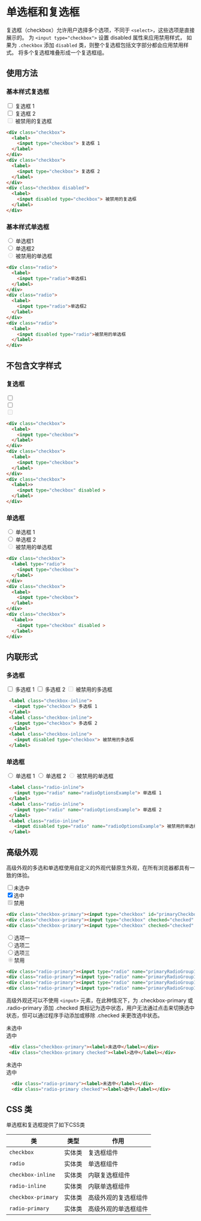 # 单选框和复选框

复选框（checkbox）允许用户选择多个选项，不同于 `<select>`，这些选项是直接展示的。
为 `<input type="checkbox">` 设置 disabled 属性来应用禁用样式，
如果为 `.checkbox` 添加 `disabled` 类，则整个复选框包括文字部分都会应用禁用样式。
将多个复选框堆叠形成一个复选框组。

## 使用方法

### 基本样式复选框

<Example>
  <div class="checkbox">
    <label>
      <input type="checkbox"> 复选框 1
    </label>
  </div>
  <div class="checkbox">
    <label>
      <input type="checkbox"> 复选框 2
    </label>
  </div>
  <div class="checkbox disabled">
    <label>
      <input disabled type="checkbox"> 被禁用的复选框
    </label>
  </div>
</Example>

```html
<div class="checkbox">
  <label>
    <input type="checkbox"> 复选框 1
  </label>
</div>
<div class="checkbox">
  <label>
    <input type="checkbox"> 复选框 2
  </label>
</div>
<div class="checkbox disabled">
  <label>
    <input disabled type="checkbox"> 被禁用的复选框
  </label>
</div>
```

### 基本样式单选框

<Example>
  <div class="radio">
    <label>
      <input type="radio" name="radioOptionsExample"> 单选框1
    </label>
  </div>
  <div class="radio">
    <label>
      <input type="radio" name="radioOptionsExample"> 单选框2
    </label>
  </div>
  <div class="radio disabled">
    <label>
      <input disabled type="radio" name="radioOptionsExample"> 被禁用的单选框
    </label>
  </div>
</Example>

```html
<div class="radio">
  <label>
    <input type="radio">单选框1
  </label>
</div>
<div class="radio">
  <label>
    <input type="radio">单选框2
  </label>
</div>
<div class="radio">
  <label>
    <input disabled type="radio">被禁用的单选框
  </label>
</div>
```

## 不包含文字样式

### 复选框

<Example>
  <div class="checkbox">
    <label>
      <input type="checkbox">
    </label>
  </div>
  <div class="checkbox">
    <label>
      <input type="checkbox">
    </label>
  </div>
  <div class="checkbox">
    <label>
      <input type="checkbox" disabled>
    </label>
  </div>
</Example>

```html
<div class="checkbox">
  <label>
    <input type="checkbox">
  </label>
</div>
<div class="checkbox">
  <label>
    <input type="checkbox">
  </label>
</div>
<div class="checkbox">
  <label>>
    <input type="checkbox" disabled >
  </label>
</div>
```

### 单选框

<Example>
  <div class="radio">
  <label>
    <input type="radio" name="radioOptionsExample"> 单选框 1
  </label>
</div>
<div class="radio">
  <label>
    <input type="radio" name="radioOptionsExample"> 单选框 2
  </label>
</div>
<div class="radio disabled">
  <label>
    <input disabled type="radio" name="radioOptionsExample"> 被禁用的单选框
  </label>
</div>
</Example>

```html
<div class="checkbox">
  <label type="radio">
    <input type="checkbox">
  </label>
</div>
<div class="checkbox">
  <label>
    <input type="checkbox">
  </label>
</div>
<div class="checkbox">
  <label>>
    <input type="checkbox" disabled >
  </label>
</div>
```

## 内联形式

### 多选框

<Example>
 <label class="checkbox-inline">
   <input type="checkbox"> 多选框 1
 </label>
 <label class="checkbox-inline">
   <input type="checkbox"> 多选框 2
 </label>
 <label class="checkbox-inline">
   <input disabled type="checkbox"> 被禁用的多选框
 </label>
</Example>

```html
 <label class="checkbox-inline">
   <input type="checkbox"> 多选框 1
 </label>
 <label class="checkbox-inline">
   <input type="checkbox"> 多选框 2
 </label>
 <label class="checkbox-inline">
   <input disabled type="checkbox"> 被禁用的多选框
 </label>
```

### 单选框
<Example>
 <label class="radio-inline">
   <input type="radio" name="radioOptionsExample"> 单选框 1
 </label>
 <label class="radio-inline">
   <input type="radio" name="radioOptionsExample"> 单选框 2
 </label>
 <label class="radio-inline">
   <input disabled type="radio" name="radioOptionsExample"> 被禁用的单选框
 </label>
</Example>

```html
 <label class="radio-inline">
   <input type="radio" name="radioOptionsExample"> 单选框 1
 </label>
 <label class="radio-inline">
   <input type="radio" name="radioOptionsExample"> 单选框 2
 </label>
 <label class="radio-inline">
   <input disabled type="radio" name="radioOptionsExample"> 被禁用的单选框
 </label>
```

## 高级外观

高级外观的多选和单选框使用自定义的外观代替原生外观，在所有浏览器都具有一致的体验。

<Example>
  <div class="checkbox-primary"><input type="checkbox" id="primaryCheckbox1"><label for="primaryCheckbox1">未选中</label></div>
  <div class="checkbox-primary"><input type="checkbox" checked="checked" id="primaryCheckbox2"><label for="primaryCheckbox2">选中</label></div>
  <div class="checkbox-primary"><input type="checkbox" checked="checked" disabled="disabled" id="primaryCheckbox3"><label for="primaryCheckbox3">禁用</label></div>
</Example>

```html
<div class="checkbox-primary"><input type="checkbox" id="primaryCheckbox1"><label for="primaryCheckbox1">未选中</label></div>
<div class="checkbox-primary"><input type="checkbox" checked="checked" id="primaryCheckbox2"><label for="primaryCheckbox2">选中</label></div>
<div class="checkbox-primary"><input type="checkbox" checked="checked" disabled="disabled" id="primaryCheckbox3"><label for="primaryCheckbox3">禁用</label></div>
```

<Example>
  <div class="radio-primary"><input type="radio" name="primaryRadioGroup1" id="primaryradio1"><label for="primaryradio1">选项一</label></div>
  <div class="radio-primary"><input type="radio" name="primaryRadioGroup1" checked="checked" id="primaryradio2"><label for="primaryradio2">选项二</label></div>
  <div class="radio-primary"><input type="radio" name="primaryRadioGroup1" checked="checked" id="primaryradio3"><label for="primaryradio3">选项三</label></div>
  <div class="radio-primary"><input type="radio" name="primaryRadioGroup1" checked="checked" disabled="disabled" id="primaryradio4"><label for="primaryradio4">禁用</label></div>
</Example>

```html
<div class="radio-primary"><input type="radio" name="primaryRadioGroup1" id="primaryradio1"><label for="primaryradio1">选项一</label></div>
<div class="radio-primary"><input type="radio" name="primaryRadioGroup1" checked="checked" id="primaryradio2"><label for="primaryradio2">选项二</label></div>
<div class="radio-primary"><input type="radio" name="primaryRadioGroup1" checked="checked" id="primaryradio3"><label for="primaryradio3">选项三</label></div>
<div class="radio-primary"><input type="radio" name="primaryRadioGroup1" checked="checked" disabled="disabled" id="primaryradio4"><label for="primaryradio4">禁用</label></div>
```

高级外观还可以不使用 `<input>` 元素，在此种情况下，为 .checkbox-primary 或 .radio-primary 添加 .checked 类标记为选中状态，用户无法通过点击来切换选中状态，但可以通过程序手动添加或移除 .checked 来更改选中状态。
<Example>
  <div class="checkbox-primary"><label>未选中</label></div>
  <div class="checkbox-primary checked"><label>选中</label></div>
</Example>

```html
 <div class="checkbox-primary"><label>未选中</label></div>
 <div class="checkbox-primary checked"><label>选中</label></div>
```

<Example>
  <div class="radio-primary"><label>未选中</label></div>
  <div class="radio-primary checked"><label>选中</label></div>
</Example>

```html
  <div class="radio-primary"><label>未选中</label></div>
  <div class="radio-primary checked"><label>选中</label></div>
```

 ## CSS 类

 单选框和复选框提供了如下CSS类

 | 类        | 类型           | 作用  |
 | ------------- |:-------------:| ----- |
 | `checkbox`              | 实体类 | 复选框组件 |
 | `radio`                 | 实体类 | 单选框组件 |
 | `checkbox-inline`       | 实体类 | 内联复选框组件 |
 | `radio-inline`          | 实体类 | 内联单选框组件 |
 | `checkbox-primary`      | 实体类 | 高级外观的复选框组件 |
 | `radio-primary`         | 实体类 | 高级外观的单选框组件 |
